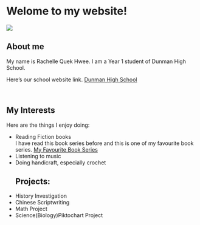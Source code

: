 <!DOCTYPE html>
<html>
<link rel="stylesheet" type="text/css" href="style.css">
<body>
<h1>Welome to my website!</h1>
<img src="photo.jpg"/>
<h2>About me</h2>
<p>
My name is Rachelle Quek Hwee. I am a Year 1 student of Dunman High School.  </p>
<p>
Here’s our school website link. <a href ="www.dhs.sg"> Dunman High School  </a> </p>
<br>
<h2>My Interests</h2>
<p>Here are the things I enjoy doing: </p> 
<ul>
<li>Reading Fiction books</li> 
I have read this book series before and this is one of my favourite book series.
<a href="https://en.wikipedia.org/wiki/Harry_Potter">My Favourite Book Series</a> 
<li>Listening to music</li>
<li>Doing handicraft, especially crochet</li>
<h2>Projects:</h2>
<li>History Investigation</li>
<li>Chinese Scriptwriting</li>
<li>Math Project</li>
<li>Science(Biology)Piktochart Project</li>
</ul>
</body>
</html>
